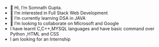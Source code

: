 - 👋 Hi, I’m Somnath Gupta.
- 👀 I’m interested in Full Stack Web Development
- 🌱 I’m currently learning DSA in JAVA
- 💞️ I’m looking to collaborate on MIcrosoft and Google
- I have learnt C,C++,MYSQL languages and have basic command over Python ,HTML and CSS
- I am looking for an Internship

<!---
Somnath474/Somnath474 is a ✨ special ✨ repository because its `README.md` (this file) appears on your GitHub profile.
You can click the Preview link to take a look at your changes.
--->
